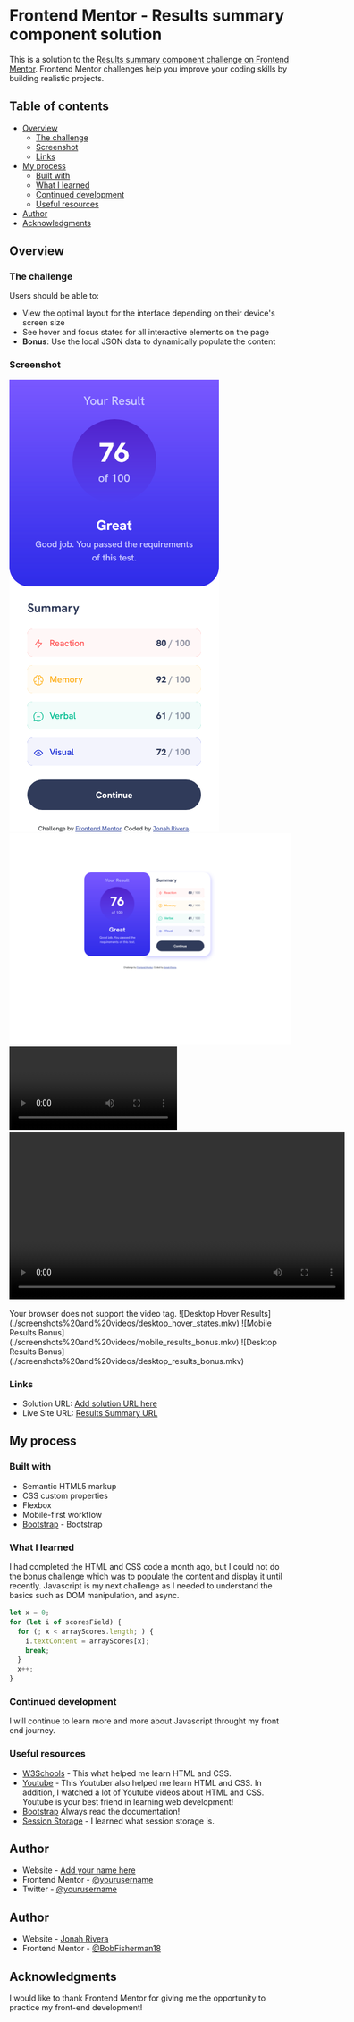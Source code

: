 # Frontend Mentor - Results summary component solution

This is a solution to the [Results summary component challenge on Frontend Mentor](https://www.frontendmentor.io/challenges/results-summary-component-CE_K6s0maV). Frontend Mentor challenges help you improve your coding skills by building realistic projects.

## Table of contents

- [Overview](#overview)
  - [The challenge](#the-challenge)
  - [Screenshot](#screenshot)
  - [Links](#links)
- [My process](#my-process)
  - [Built with](#built-with)
  - [What I learned](#what-i-learned)
  - [Continued development](#continued-development)
  - [Useful resources](#useful-resources)
- [Author](#author)
- [Acknowledgments](#acknowledgments)

## Overview

### The challenge

Users should be able to:

- View the optimal layout for the interface depending on their device's screen size
- See hover and focus states for all interactive elements on the page
- **Bonus**: Use the local JSON data to dynamically populate the content

### Screenshot

![Mobile Results](./screenshots%20and%20videos/mobile_results_summary.png)
![Desktop Results](./screenshots%20and%20videos/desktop_results_summary.png)
![Mobile Hover States Results](./screenshots%20and%20videos/mobile_hover_states.mkv)
<video width="600" controls>

  <source src="./screenshots and videos/desktop_hover.gif" type="video/gif">
  Your browser does not support the video tag.
</video>
![Desktop Hover Results](./screenshots%20and%20videos/desktop_hover_states.mkv)
![Mobile Results Bonus](./screenshots%20and%20videos/mobile_results_bonus.mkv)
![Desktop Results Bonus](./screenshots%20and%20videos/desktop_results_bonus.mkv)

### Links

- Solution URL: [Add solution URL here](https://your-solution-url.com)
- Live Site URL: [Results Summary URL](https://bobfisherman18.github.io/results-summary-component/)

## My process

### Built with

- Semantic HTML5 markup
- CSS custom properties
- Flexbox
- Mobile-first workflow
- [Bootstrap](https://getbootstrap.com/) - Bootstrap

### What I learned

I had completed the HTML and CSS code a month ago, but I could not do the bonus challenge which was to populate the content and display it until recently. Javascript is my next challenge as I needed to understand the basics such as DOM manipulation, and async.

```js
let x = 0;
for (let i of scoresField) {
  for (; x < arrayScores.length; ) {
    i.textContent = arrayScores[x];
    break;
  }
  x++;
}
```

### Continued development

I will continue to learn more and more about Javascript throught my front end journey.

### Useful resources

- [W3Schools](https://www.w3schools.com/) - This what helped me learn HTML and CSS.
- [Youtube](https://www.youtube.com/@BroCodez) - This Youtuber also helped me learn HTML and CSS. In addition, I watched a lot of Youtube videos about HTML and CSS. Youtube is your best friend in learning web development!
- [Bootstrap](https://getbootstrap.com/) Always read the documentation!
- [Session Storage](https://www.w3schools.com/jsref/tryit.asp?filename=tryjsref_win_sessionstorage2) - I learned what session storage is.

## Author

- Website - [Add your name here](https://www.your-site.com)
- Frontend Mentor - [@yourusername](https://www.frontendmentor.io/profile/yourusername)
- Twitter - [@yourusername](https://www.twitter.com/yourusername)

## Author

- Website - [Jonah Rivera](https://github.com/BobFisherman18)
- Frontend Mentor - [@BobFisherman18](https://www.frontendmentor.io/profile/BobFisherman18)

## Acknowledgments

I would like to thank Frontend Mentor for giving me the opportunity to practice my front-end development!
